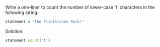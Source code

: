 Write a one-liner to count the number of lower-case 't' characters in the following string:
```rb
statement = "The Flintstones Rock!"
```

Solution:
```rb
statement.count('t')
```
